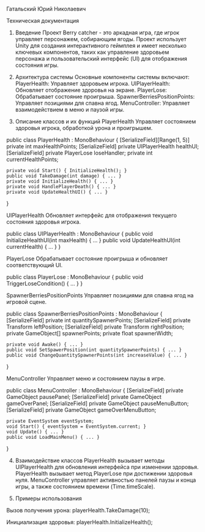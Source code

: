Гатальский Юрий Николаевич

Техническая документация
1. Введение
Проект Berry catcher - это аркадная игра, где игрок управляет персонажем, собирающим ягоды. Проект использует Unity для создания интерактивного геймплея и имеет несколько ключевых компонентов, таких как управление здоровьем персонажа и пользовательский интерфейс (UI) для отображения состояния игры.

2. Архитектура системы
Основные компоненты системы включают:
PlayerHealth: Управляет здоровьем игрока.
UIPlayerHealth: Обновляет отображение здоровья на экране.
PlayerLose: Обрабатывает состояние проигрыша.
SpawnerBerriesPositionPoints: Управляет позициями для спавна ягод.
MenuController: Управляет взаимодействием в меню и паузой игры.

3. Описание классов и их функций
PlayerHealth
Управляет состоянием здоровья игрока, обработкой урона и проигрышем.

public class PlayerHealth : MonoBehaviour
{
    [SerializeField][Range(1, 5)] private int maxHealthPoints;
    [SerializeField] private UIPlayerHealth healthUI;
    [SerializeField] private PlayerLose loseHandler;
    private int currentHealthPoints;

    private void Start() { InitializeHealth(); }
    public void TakeDamage(int damage) { ... }
    private void InitializeHealth() { ... }
    private void HandlePlayerDeath() { ... }
    private void UpdateHealthUI() { ... }
}

UIPlayerHealth
Обновляет интерфейс для отображения текущего состояния здоровья игрока.

public class UIPlayerHealth : MonoBehaviour
{
    public void InitializeHealthUI(int maxHealth) { ... }
    public void UpdateHealthUI(int currentHealth) { ... }
}

PlayerLose
Обрабатывает состояние проигрыша и обновляет соответствующий UI.

public class PlayerLose : MonoBehaviour
{
    public void TriggerLoseCondition() { ... }
}

SpawnerBerriesPositionPoints
Управляет позициями для спавна ягод на игровой сцене.

public class SpawnerBerriesPositionPoints : MonoBehaviour
{
    [SerializeField] private int quantitySpawnerPoints;
    [SerializeField] private Transform leftPosition;
    [SerializeField] private Transform rightPosition;
    private GameObject[] spawnerPoints;
    private float spawnerWidth;

    private void Awake() { ... }
    public void SetSpawerPosition(int quantitySpawnerPoints) { ... }
    public void ChangeQuantitySpawnerPoints(int increaseValue) { ... }
}

MenuController
Управляет меню и состоянием паузы в игре.

public class MenuController : MonoBehaviour
{
    [SerializeField] private GameObject pausePanel;
    [SerializeField] private GameObject gameOverPanel;
    [SerializeField] private GameObject pauseMenuButton;
    [SerializeField] private GameObject gameOverMenuButton;

    private EventSystem eventSystem;
    void Start() { eventSystem = EventSystem.current; }
    void Update() { ... }
    public void LoadMainMenu() { ... }
}

4. Взаимодействие классов
PlayerHealth вызывает методы UIPlayerHealth для обновления интерфейса при изменении здоровья.
PlayerHealth вызывает метод PlayerLose при достижении здоровья нуля.
MenuController управляет активностью панелей паузы и конца игры, а также состоянием времени (Time.timeScale).

5. Примеры использования

Вызов получения урона: playerHealth.TakeDamage(10);

Инициализация здоровья: playerHealth.InitializeHealth();



